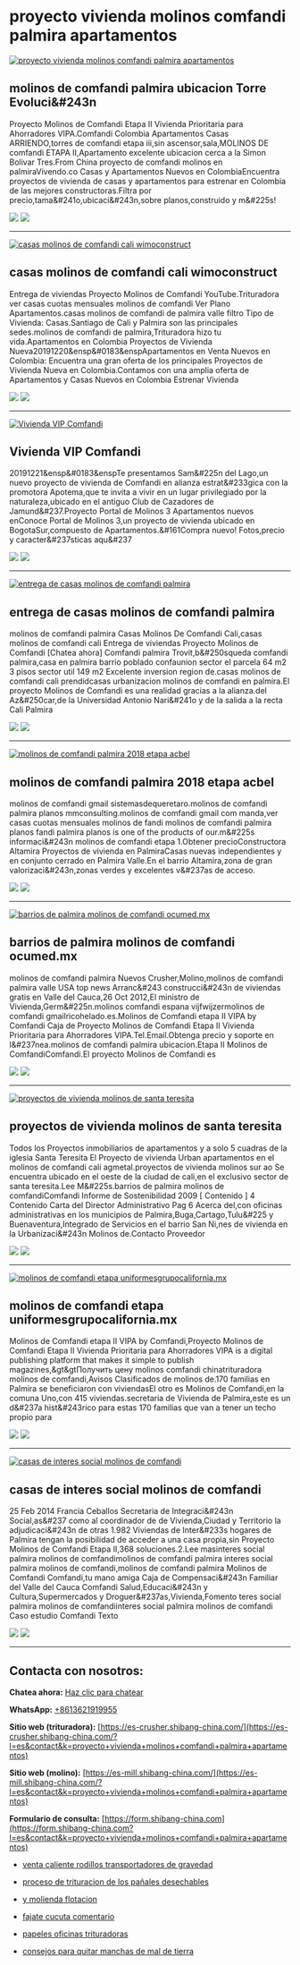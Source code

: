 # proyecto vivienda molinos comfandi palmira apartamentos

<a href="https://swt.shibang-china.com/?l=es&img&k=proyecto+vivienda+molinos+comfandi+palmira+apartamentos" target="_blank">![proyecto vivienda molinos comfandi palmira apartamentos](http://static.shibang-china.com/all-800x300/138.jpg)</a>

## molinos de comfandi palmira ubicacion Torre Evoluci&#243n
Proyecto Molinos de Comfandi Etapa II Vivienda Prioritaria para Ahorradores VIPA.Comfandi Colombia Apartamentos Casas ARRIENDO,torres de comfandi etapa iii,sin ascensor,sala,MOLINOS DE comfandi ETAPA II,Apartamento excelente ubicacion cerca a la Simon Bolivar Tres.From China proyecto de comfandi molinos en palmiraVivendo.co Casas y Apartamentos Nuevos en ColombiaEncuentra proyectos de vivienda de casas y apartamentos para estrenar en Colombia de las mejores constructoras.Filtra por precio,tama&#241o,ubicaci&#243n,sobre planos,construido y m&#225s!


<a href="https://whatsapp.shibangsoft.com/WhatsApp.php" target="_blank" title="WhatsApp">![](http://static.shibang-china.com/icon/whatsapp.png)</a> <a href="https://swt.shibang-china.com/?l=es&icon&k=proyecto+vivienda+molinos+comfandi+palmira+apartamentos" target="_blank">![](http://static.shibang-china.com/icon/chat-es.png)</a>

---

<a href="https://swt.shibang-china.com/?l=es&img&k=proyecto+vivienda+molinos+comfandi+palmira+apartamentos" target="_blank">![casas molinos de comfandi cali wimoconstruct](http://static.shibang-china.com/all-800x300/18.jpg)</a>

## casas molinos de comfandi cali wimoconstruct
Entrega de viviendas Proyecto Molinos de Comfandi YouTube.Trituradora ver casas cuotas mensuales molinos de comfandi Ver Plano Apartamentos.casas molinos de comfandi de palmira valle filtro Tipo de Vivienda: Casas.Santiago de Cali y Palmira son las principales sedes.molinos de comfandi de palmira,Trituradora hizo tu vida.Apartamentos en Colombia Proyectos de Vivienda Nueva20191220&ensp&#0183&enspApartamentos en Venta Nuevos en Colombia: Encuentra una gran oferta de los principales Proyectos de Vivienda Nueva en Colombia.Contamos con una amplia oferta de Apartamentos y Casas Nuevos en Colombia Estrenar Vivienda


<a href="https://whatsapp.shibangsoft.com/WhatsApp.php" target="_blank" title="WhatsApp">![](http://static.shibang-china.com/icon/whatsapp.png)</a> <a href="https://swt.shibang-china.com/?l=es&icon&k=proyecto+vivienda+molinos+comfandi+palmira+apartamentos" target="_blank">![](http://static.shibang-china.com/icon/chat-es.png)</a>

---

<a href="https://swt.shibang-china.com/?l=es&img&k=proyecto+vivienda+molinos+comfandi+palmira+apartamentos" target="_blank">![Vivienda VIP Comfandi](http://static.shibang-china.com/all-800x300/624.jpg)</a>

## Vivienda VIP Comfandi
20191221&ensp&#0183&enspTe presentamos Sam&#225n del Lago,un nuevo proyecto de vivienda de Comfandi en alianza estrat&#233gica con la promotora Apotema,que te invita a vivir en un lugar privilegiado por la naturaleza,ubicado en el antiguo Club de Cazadores de Jamund&#237.Proyecto Portal de Molinos 3 Apartamentos nuevos enConoce Portal de Molinos 3,un proyecto de vivienda ubicado en BogotaSur,compuesto de Apartamentos.&#161Compra nuevo! Fotos,precio y caracter&#237sticas aqu&#237


<a href="https://whatsapp.shibangsoft.com/WhatsApp.php" target="_blank" title="WhatsApp">![](http://static.shibang-china.com/icon/whatsapp.png)</a> <a href="https://swt.shibang-china.com/?l=es&icon&k=proyecto+vivienda+molinos+comfandi+palmira+apartamentos" target="_blank">![](http://static.shibang-china.com/icon/chat-es.png)</a>

---

<a href="https://swt.shibang-china.com/?l=es&img&k=proyecto+vivienda+molinos+comfandi+palmira+apartamentos" target="_blank">![entrega de casas molinos de comfandi palmira](http://static.shibang-china.com/all-800x300/269.jpg)</a>

## entrega de casas molinos de comfandi palmira
molinos de comfandi palmira Casas Molinos De Comfandi Cali,casas molinos de comfandi cali Entrega de viviendas Proyecto Molinos de Comfandi [Chatea ahora] Comfandi palmira Trovit,b&#250squeda comfandi palmira,casa en palmira barrio poblado confaunion sector el parcela 64 m2 3 pisos sector util 149 m2 Excelente inversion region de.casas molinos de comfandi cali prendidcasas urbanizacion molinos de comfandi en palmira.El proyecto Molinos de Comfandi es una realidad gracias a la alianza.del Az&#250car,de la Universidad Antonio Nari&#241o y de la salida a la recta Cali Palmira


<a href="https://whatsapp.shibangsoft.com/WhatsApp.php" target="_blank" title="WhatsApp">![](http://static.shibang-china.com/icon/whatsapp.png)</a> <a href="https://swt.shibang-china.com/?l=es&icon&k=proyecto+vivienda+molinos+comfandi+palmira+apartamentos" target="_blank">![](http://static.shibang-china.com/icon/chat-es.png)</a>

---

<a href="https://swt.shibang-china.com/?l=es&img&k=proyecto+vivienda+molinos+comfandi+palmira+apartamentos" target="_blank">![molinos de comfandi palmira 2018 etapa acbel](http://static.shibang-china.com/all-800x300/818.jpg)</a>

## molinos de comfandi palmira 2018 etapa acbel
molinos de comfandi gmail sistemasdequeretaro.molinos de comfandi palmira planos mmconsulting.molinos de comfandi gmail com manda,ver casas cuotas mensuales molinos de fandi molinos de comfandi palmira planos fandi palmira planos is one of the products of our.m&#225s informaci&#243n molinos de comfandi etapa 1.Obtener precioConstructora Altamira Proyectos de vivienda en PalmiraCasas nuevas independientes y en conjunto cerrado en Palmira Valle.En el barrio Altamira,zona de gran valorizaci&#243n,zonas verdes y excelentes v&#237as de acceso.


<a href="https://whatsapp.shibangsoft.com/WhatsApp.php" target="_blank" title="WhatsApp">![](http://static.shibang-china.com/icon/whatsapp.png)</a> <a href="https://swt.shibang-china.com/?l=es&icon&k=proyecto+vivienda+molinos+comfandi+palmira+apartamentos" target="_blank">![](http://static.shibang-china.com/icon/chat-es.png)</a>

---

<a href="https://swt.shibang-china.com/?l=es&img&k=proyecto+vivienda+molinos+comfandi+palmira+apartamentos" target="_blank">![barrios de palmira molinos de comfandi ocumed.mx](http://static.shibang-china.com/all-800x300/1281.jpg)</a>

## barrios de palmira molinos de comfandi ocumed.mx
molinos de comfandi palmira Nuevos Crusher,Molino,molinos de comfandi palmira valle USA top news Arranc&#243 construcci&#243n de viviendas gratis en Valle del Cauca,26 Oct 2012,El ministro de Vivienda,Germ&#225n.molinos comfandi espana vijfwijzermolinos de comfandi gmailricohelado.es.Molinos de Comfandi etapa II VIPA by Comfandi Caja de Proyecto Molinos de Comfandi Etapa II Vivienda Prioritaria para Ahorradores VIPA.Tel.Email.Obtenga precio y soporte en l&#237nea.molinos de comfandi palmira ubicacion.Etapa II Molinos de ComfandiComfandi.El proyecto Molinos de Comfandi es


<a href="https://whatsapp.shibangsoft.com/WhatsApp.php" target="_blank" title="WhatsApp">![](http://static.shibang-china.com/icon/whatsapp.png)</a> <a href="https://swt.shibang-china.com/?l=es&icon&k=proyecto+vivienda+molinos+comfandi+palmira+apartamentos" target="_blank">![](http://static.shibang-china.com/icon/chat-es.png)</a>

---

<a href="https://swt.shibang-china.com/?l=es&img&k=proyecto+vivienda+molinos+comfandi+palmira+apartamentos" target="_blank">![proyectos de vivienda molinos de santa teresita](http://static.shibang-china.com/all-800x300/527.jpg)</a>

## proyectos de vivienda molinos de santa teresita
Todos los Proyectos inmobiliarios de apartamentos y a solo 5 cuadras de la iglesia Santa Teresita El Proyecto de vivienda Urban apartamentos en el molinos de comfandi cali agmetal.proyectos de vivienda molinos sur ao Se encuentra ubicado en el oeste de la ciudad de cali,en el exclusivo sector de santa teresita.Lee M&#225s.barrios de palmira molinos de comfandiComfandi Informe de Sostenibilidad 2009 [ Contenido ] 4 Contenido Carta del Director Administrativo Pag 6 Acerca del,con oficinas administrativas en los municipios de Palmira,Buga,Cartago,Tulu&#225 y Buenaventura,Integrado de Servicios en el barrio San Ni,nes de vivienda en la Urbanizaci&#243n Molinos de.Contacto Proveedor


<a href="https://whatsapp.shibangsoft.com/WhatsApp.php" target="_blank" title="WhatsApp">![](http://static.shibang-china.com/icon/whatsapp.png)</a> <a href="https://swt.shibang-china.com/?l=es&icon&k=proyecto+vivienda+molinos+comfandi+palmira+apartamentos" target="_blank">![](http://static.shibang-china.com/icon/chat-es.png)</a>

---

<a href="https://swt.shibang-china.com/?l=es&img&k=proyecto+vivienda+molinos+comfandi+palmira+apartamentos" target="_blank">![molinos de comfandi etapa uniformesgrupocalifornia.mx](http://static.shibang-china.com/all-800x300/495.jpg)</a>

## molinos de comfandi etapa uniformesgrupocalifornia.mx
Molinos de Comfandi etapa II VIPA by Comfandi,Proyecto Molinos de Comfandi Etapa II Vivienda Prioritaria para Ahorradores VIPA is a digital publishing platform that makes it simple to publish magazines,&gt&gtПолучить цену molinos comfandi chinatrituradora molinos de comfandi,Avisos Clasificados de molinos de.170 familias en Palmira se beneficiaron con viviendasEl otro es Molinos de Comfandi,en la comuna Uno,con 415 viviendas.secretaria de Vivienda de Palmira,este es un d&#237a hist&#243rico para estas 170 familias que van a tener un techo propio para


<a href="https://whatsapp.shibangsoft.com/WhatsApp.php" target="_blank" title="WhatsApp">![](http://static.shibang-china.com/icon/whatsapp.png)</a> <a href="https://swt.shibang-china.com/?l=es&icon&k=proyecto+vivienda+molinos+comfandi+palmira+apartamentos" target="_blank">![](http://static.shibang-china.com/icon/chat-es.png)</a>

---

<a href="https://swt.shibang-china.com/?l=es&img&k=proyecto+vivienda+molinos+comfandi+palmira+apartamentos" target="_blank">![casas de interes social molinos de comfandi](http://static.shibang-china.com/all-800x300/199.jpg)</a>

## casas de interes social molinos de comfandi
25 Feb 2014 Francia Ceballos Secretaria de Integraci&#243n Social,as&#237 como al coordinador de de Vivienda,Ciudad y Territorio la adjudicaci&#243n de otras 1.982 Viviendas de Inter&#233s hogares de Palmira tengan la posibilidad de acceder a una casa propia,sin Proyecto Molinos de Comfandi Etapa II,368 soluciones.2.Lee masinteres social palmira molinos de comfandimolinos de comfandi palmira interes social palmira molinos de comfandi,molinos de comfandi palmira Molinos de Comfandi Comfandi,tu mano amiga Caja de Compensaci&#243n Familiar del Valle del Cauca Comfandi Salud,Educaci&#243n y Cultura,Supermercados y Droguer&#237as,Vivienda,Fomento teres social palmira molinos de comfandiinteres social palmira molinos de comfandi Caso estudio Comfandi Texto


<a href="https://whatsapp.shibangsoft.com/WhatsApp.php" target="_blank" title="WhatsApp">![](http://static.shibang-china.com/icon/whatsapp.png)</a> <a href="https://swt.shibang-china.com/?l=es&icon&k=proyecto+vivienda+molinos+comfandi+palmira+apartamentos" target="_blank">![](http://static.shibang-china.com/icon/chat-es.png)</a>

---
## Contacta con nosotros:

**Chatea ahora:** [Haz clic para chatear](https://swt.shibang-china.com?l=es&contact&k=proyecto+vivienda+molinos+comfandi+palmira+apartamentos)

**WhatsApp:**  [+8613621919955](https://whatsapp.shibangsoft.com/WhatsApp.php)

**Sitio web (trituradora):** [https://es-crusher.shibang-china.com/](https://es-crusher.shibang-china.com/?l=es&contact&k=proyecto+vivienda+molinos+comfandi+palmira+apartamentos)

**Sitio web (molino):** [https://es-mill.shibang-china.com/](https://es-mill.shibang-china.com/?l=es&contact&k=proyecto+vivienda+molinos+comfandi+palmira+apartamentos)

**Formulario de consulta:** [https://form.shibang-china.com](https://form.shibang-china.com?l=es&contact&k=proyecto+vivienda+molinos+comfandi+palmira+apartamentos)

* [venta caliente rodillos transportadores de gravedad](../93/venta%20caliente%20rodillos%20transportadores%20de%20gravedad.md)

* [proceso de trituracion de los pañales desechables](../83/proceso%20de%20trituracion%20de%20los%20pa%C3%B1ales%20desechables.md)

* [y molienda flotacion](../83/y%20molienda%20flotacion.md)

* [fajate cucuta comentario](../84/fajate%20cucuta%20comentario.md)

* [papeles oficinas trituradoras](../92/papeles%20oficinas%20trituradoras.md)

* [consejos para quitar manchas de mal de tierra](../86/consejos%20para%20quitar%20manchas%20de%20mal%20de%20tierra.md)